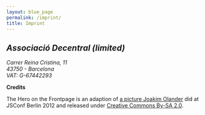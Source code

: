 ```yaml
---
layout: blue_page
permalink: /imprint/
title: Imprint
---
```



<section markdown="1">

<p>
<address>
<h2>Associació Decentral (limited)</h2>
Carrer Reina Cristina, 11 <br>
43750 - Barcelona<br>
VAT: G-67442293
</address>
</p>


**Credits**

The Hero on the Frontpage is an adaption of [a picture Joakim Olander](https://www.flickr.com/photos/jockew/8255053049/) did at JSConf Berlin 2012 and released under [Creative Commons By-SA 2.0](https://creativecommons.org/licenses/by-sa/2.0/).

</section>
